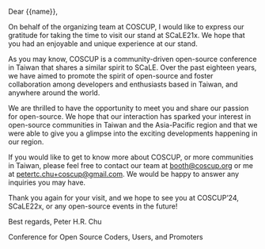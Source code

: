 Dear {{name}},

On behalf of the organizing team at COSCUP, I would like to express our gratitude for taking the time to visit our stand at SCaLE21x. We hope that you had an enjoyable and unique experience at our stand.

As you may know, COSCUP is a community-driven open-source conference in Taiwan that shares a similar spirit to SCaLE. Over the past eighteen years, we have aimed to promote the spirit of open-source and foster collaboration among developers and enthusiasts based in Taiwan, and anywhere around the world.

We are thrilled to have the opportunity to meet you and share our passion for open-source. We hope that our interaction has sparked your interest in open-source communities in Taiwan and the Asia-Pacific region and that we were able to give you a glimpse into the exciting developments happening in our region.

If you would like to get to know more about COSCUP, or more communities in Taiwan, please feel free to contact our team at <booth@coscup.org> or me at <petertc.chu+coscup@gmail.com>. We would be happy to answer any inquiries you may have.

Thank you again for your visit, and we hope to see you at COSCUP’24, SCaLE22x, or any open-source events in the future!

Best regards,
Peter H.R. Chu

Conference for Open Source Coders, Users, and Promoters
